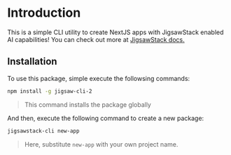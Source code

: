 # Introduction

This is a simple CLI utility to create NextJS apps with JigsawStack enabled AI capabilities! You can check out more at [JigsawStack docs.](https://docs.jigsawstack.com/introduction)

## Installation

To use this package, simple execute the followsing commands:

```bash
npm install -g jigsaw-cli-2
```
> This command installs the package globally

And then, execute the following command to create a new package:

```bash
jigsawstack-cli new-app 
```

> Here, substitute `new-app` with your own project name.